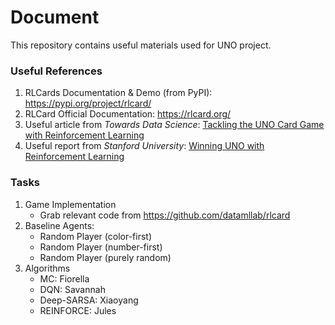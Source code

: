 # Document

This repository contains useful materials used for UNO project.

### Useful References

1. RLCards Documentation & Demo (from PyPI): https://pypi.org/project/rlcard/
2. RLCard Official Documentation: https://rlcard.org/
3. Useful article from _Towards Data Science_: [Tackling the UNO Card Game with Reinforcement Learning](https://towardsdatascience.com/tackling-uno-card-game-with-reinforcement-learning-fad2fc19355c)
4. Useful report from _Stanford University_: [Winning UNO with Reinforcement Learning](https://web.stanford.edu/class/aa228/reports/2020/final79.pdf)


### Tasks
1. Game Implementation
    - Grab relevant code from https://github.com/datamllab/rlcard
2. Baseline Agents:
    - Random Player (color-first)
    - Random Player (number-first)
    - Random Player (purely random)
3. Algorithms
    - MC: Fiorella
    - DQN: Savannah
    - Deep-SARSA: Xiaoyang
    - REINFORCE: Jules
